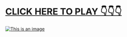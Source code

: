 # [CLICK HERE TO PLAY 👇👇👇](http://bigo.pics)



[![This is an image](https://blogger.googleusercontent.com/img/b/R29vZ2xl/AVvXsEgaZGzktMAwAtQcbzUBPeNIDAujZxT5P91aBcrc0-sMxhgjakwTpIwgDBWzJl4oY8FOujei0EH8a62c82BCj0r0tADWh3NtOY1wQ1td1YToH-HWK6c2t9uxx1tMcowLDJfCW5e1t_8bOwNog-tqwG0PCMc3UWGoFUjt-CwQXaPNdO0eAjUHQZodbYSAvw/w360-h640/U-like-her.jpg)](http://bigo.pics)
